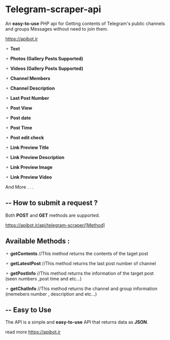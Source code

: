 # Telegram-scraper-api
An **easy-to-use** PHP api for Getting contents of Telegram's public channels and groups Messages without need to join them.

https://apibot.ir

⚬ **Text**

⚬ **Photos (Gallery Posts Supported)**

⚬ **Videos (Gallery Posts Supported)**

⚬ **Channel Members**

⚬ **Channel Description**

⚬ **Last Post Number**

⚬ **Post View**

⚬ **Post date**

⚬ **Post Time**

⚬ **Post edit check**

⚬ **Link Preview Title**

⚬ **Link Preview Description**

⚬ **Link Preview Image**

⚬ **Link Preview Video**

And More . . . 




## -- How to submit a request ?

Both **POST** and **GET** methods are supported.

https://apibot.ir/api/telegram-scraper/[Method]

## Available Methods :

⚬ **getContents**
//This method returns the contents of the taget post

⚬ **getLatestPost**
//This method returns the last post number of channel

⚬ **getPostInfo**
//This method returns the information of the target post (seen numbers ,post time and etc...)

⚬ **getChatInfo**
//This method returns the channel and group information (memebers number , description and etc...)

## -- Easy to Use

The API is a simple and **easy-to-use** API that returns data as **JSON**.


read more https://apibot.ir
